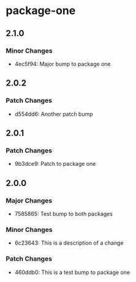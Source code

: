 # package-one

## 2.1.0

### Minor Changes

- 4ec5f94: Major bump to package one

## 2.0.2

### Patch Changes

- d554dd6: Another patch bump

## 2.0.1

### Patch Changes

- 9b3dce9: Patch to package one

## 2.0.0

### Major Changes

- 7585865: Test bump to both packages

### Minor Changes

- 6c23643: This is a description of a change

### Patch Changes

- 460ddb0: This is a test bump to package one
